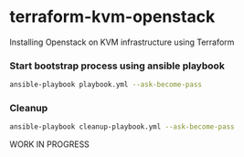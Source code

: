 # terraform-kvm-openstack
Installing Openstack on KVM infrastructure using Terraform 

### Start bootstrap process using ansible playbook

```bash
ansible-playbook playbook.yml --ask-become-pass
```


### Cleanup
```bash
ansible-playbook cleanup-playbook.yml --ask-become-pass

```

WORK IN PROGRESS
